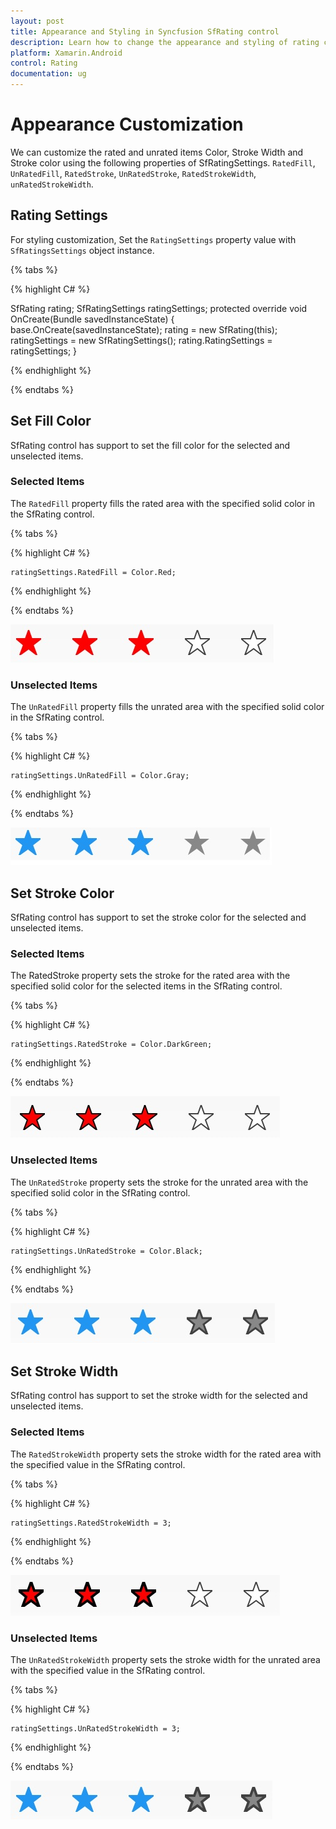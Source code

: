 ```yaml
---
layout: post
title: Appearance and Styling in Syncfusion SfRating control
description: Learn how to change the appearance and styling of rating control using ItemSize, ItemSpacing, ItemCount and customization properties.
platform: Xamarin.Android
control: Rating
documentation: ug
---
```


# Appearance Customization

We can customize the rated and unrated items Color, Stroke Width and Stroke color using the following properties of SfRatingSettings. `RatedFill`, `UnRatedFill`, `RatedStroke`, `UnRatedStroke`, `RatedStrokeWidth`, `unRatedStrokeWidth`.

## Rating Settings

For styling customization, Set the `RatingSettings` property value with `SfRatingsSettings` object instance.

{% tabs %}

{% highlight C# %}

SfRating rating;
SfRatingSettings ratingSettings;
protected override void OnCreate(Bundle savedInstanceState)
{
    base.OnCreate(savedInstanceState);
	rating = new SfRating(this);
    ratingSettings = new SfRatingSettings();
    rating.RatingSettings = ratingSettings;
}

{% endhighlight %}

{% endtabs %}

## Set Fill Color

SfRating control has support to set the fill color for the selected and unselected items.

### Selected Items

The `RatedFill` property fills the rated area with the specified solid color in the SfRating control.

{% tabs %}

{% highlight C# %}

	ratingSettings.RatedFill = Color.Red;

{% endhighlight %}

{% endtabs %}

![Rated Items](images/ratedFill.jpg)

### Unselected Items

The `UnRatedFill` property fills the unrated area with the specified solid color in the SfRating control.

{% tabs %}

{% highlight C# %}

	ratingSettings.UnRatedFill = Color.Gray;

{% endhighlight %}

{% endtabs %}

![Unrated Items](images/unRatedFill.jpg)

## Set Stroke Color

SfRating control has support to set the stroke color for the selected and unselected items.

### Selected Items

The RatedStroke property sets the stroke for the rated area with the specified solid color for the selected items in the SfRating control.

{% tabs %}

{% highlight C# %}

    ratingSettings.RatedStroke = Color.DarkGreen;

{% endhighlight %}

{% endtabs %}

![Rated Item Stroke Color](images/ratedStroke.jpg)

### Unselected Items

The `UnRatedStroke` property sets the stroke for the unrated area with the specified solid color in the SfRating control.

{% tabs %}

{% highlight C# %}

	ratingSettings.UnRatedStroke = Color.Black;

{% endhighlight %}

{% endtabs %}

![Unrated Item Stroke Color](images/unRatedStroke.jpg)
 
## Set Stroke Width

SfRating control has support to set the stroke width for the selected and unselected items.

### Selected Items

The `RatedStrokeWidth` property sets the stroke width for the rated area with the specified value in the SfRating control.

{% tabs %}

{% highlight C# %}

	ratingSettings.RatedStrokeWidth = 3;

{% endhighlight %}

{% endtabs %}

![Rated Item Stroke Width](images/ratedStrokeWidth.jpg)

### Unselected Items

The `UnRatedStrokeWidth` property sets the stroke width for the unrated area with the specified value in the SfRating control.

{% tabs %}

{% highlight C# %}

	ratingSettings.UnRatedStrokeWidth = 3;

{% endhighlight %}

{% endtabs %}

![Unrated Item Stroke Width](images/unRatedStrokeWidth.jpg)
